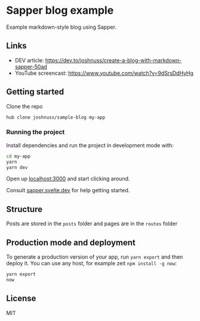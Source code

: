 # Sapper blog example

Example markdown-style blog using Sapper.

## Links

- DEV article: https://dev.to/joshnuss/create-a-blog-with-markdown-sapper-50ad
- YouTube screencast: https://www.youtube.com/watch?v=9dSrsDdHyHg

## Getting started

Clone the repo

```
hub clone joshnuss/sample-blog my-app
```

### Running the project

Install dependencies and run the project in development mode with:

```bash
cd my-app
yarn
yarn dev
```

Open up [localhost:3000](http://localhost:3000) and start clicking around.

Consult [sapper.svelte.dev](https://sapper.svelte.dev) for help getting started.


## Structure

Posts are stored in the `posts` folder and pages are in the `routes` folder


## Production mode and deployment

To generate a production version of your app, run `yarn export` and then deploy it. You can use any host, for example zeit `npm install -g now`: 

```bash
yarn export
now
```

## License

MIT
